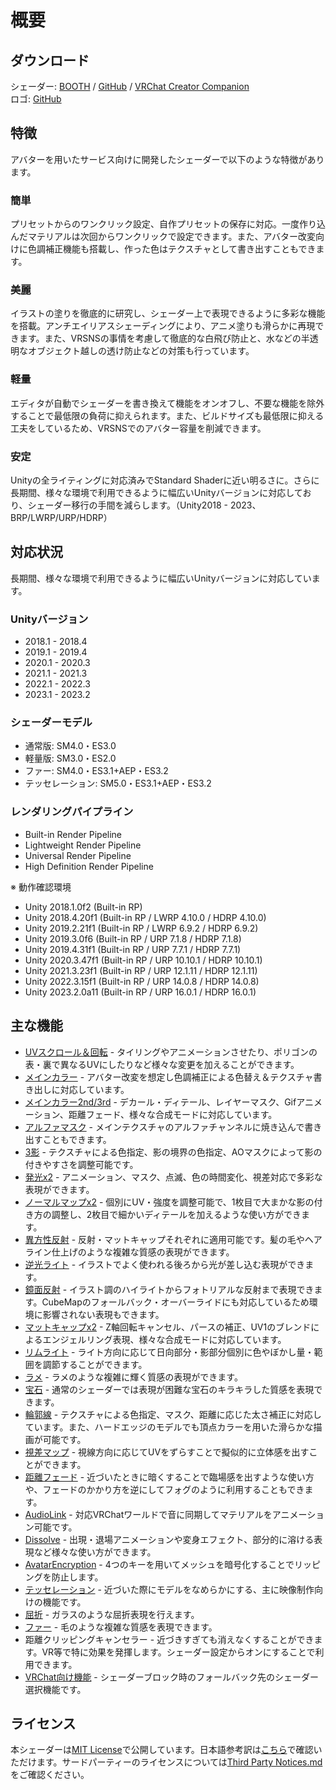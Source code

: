 # 概要

<div class="align-center">

## ダウンロード
シェーダー: [BOOTH](https://lilxyzw.booth.pm/items/3087170) / [GitHub](https://github.com/lilxyzw/lilToon/releases) / [VRChat Creator Companion](vcc://vpm/addRepo?url=https://lilxyzw.github.io/vpm-repos/vpm.json)  
ロゴ: [GitHub](https://github.com/lilxyzw/lilToon/tree/master/logo)

## 特徴
アバターを用いたサービス向けに開発したシェーダーで以下のような特徴があります。

</div>

<div class="flexwrapcontainer">
<div class="flex2">
<h3>簡単</h3>
<p>プリセットからのワンクリック設定、自作プリセットの保存に対応。一度作り込んだマテリアルは次回からワンクリックで設定できます。また、アバター改変向けに色調補正機能も搭載し、作った色はテクスチャとして書き出すこともできます。</p>
</div>

<div class="flex2">
<h3>美麗</h3>
<p>イラストの塗りを徹底的に研究し、シェーダー上で表現できるように多彩な機能を搭載。アンチエイリアスシェーディングにより、アニメ塗りも滑らかに再現できます。また、VRSNSの事情を考慮して徹底的な白飛び防止と、水などの半透明なオブジェクト越しの透け防止などの対策も行っています。</p>
</div>

<div class="flex2">
<h3>軽量</h3>
<p>エディタが自動でシェーダーを書き換えて機能をオンオフし、不要な機能を除外することで最低限の負荷に抑えられます。また、ビルドサイズも最低限に抑える工夫をしているため、VRSNSでのアバター容量を削減できます。</p>
</div>

<div class="flex2">
<h3>安定</h3>
<p>Unityの全ライティングに対応済みでStandard Shaderに近い明るさに。さらに長期間、様々な環境で利用できるように幅広いUnityバージョンに対応しており、シェーダー移行の手間を減らします。（Unity2018 - 2023、BRP/LWRP/URP/HDRP）</p>
</div>
</div>

<div class="bg-black">
<div class="align-center">

## 対応状況
長期間、様々な環境で利用できるように幅広いUnityバージョンに対応しています。

</div>

<div class="flexcontainer">
    <div class="flex3">
        <h3>Unityバージョン</h3>
        <ul>
            <li>2018.1 - 2018.4</li>
            <li>2019.1 - 2019.4</li>
            <li>2020.1 - 2020.3</li>
            <li>2021.1 - 2021.3</li>
            <li>2022.1 - 2022.3</li>
            <li>2023.1 - 2023.2</li>
        </ul>
    </div>
    <div class="flex3">
        <h3>シェーダーモデル</h3>
        <ul>
            <li>通常版: SM4.0・ES3.0</li>
            <li>軽量版: SM3.0・ES2.0</li>
            <li>ファー: SM4.0・ES3.1+AEP・ES3.2</li>
            <li>テッセレーション: SM5.0・ES3.1+AEP・ES3.2</li>
        </ul>
    </div>
    <div class="flex3">
        <h3>レンダリングパイプライン</h3>
        <ul>
            <li>Built-in Render Pipeline</li>
            <li>Lightweight Render Pipeline</li>
            <li>Universal Render Pipeline</li>
            <li>High Definition Render Pipeline</li>
        </ul>
    </div>
</div>

<div class="small-container">

※ 動作確認環境
- Unity 2018.1.0f2 (Built-in RP)
- Unity 2018.4.20f1 (Built-in RP / LWRP 4.10.0 / HDRP 4.10.0)
- Unity 2019.2.21f1 (Built-in RP / LWRP 6.9.2 / HDRP 6.9.2)
- Unity 2019.3.0f6 (Built-in RP / URP 7.1.8 / HDRP 7.1.8)
- Unity 2019.4.31f1 (Built-in RP / URP 7.7.1 / HDRP 7.7.1)
- Unity 2020.3.47f1 (Built-in RP / URP 10.10.1 / HDRP 10.10.1)
- Unity 2021.3.23f1 (Built-in RP / URP 12.1.11 / HDRP 12.1.11)
- Unity 2022.3.15f1 (Built-in RP / URP 14.0.8 / HDRP 14.0.8)
- Unity 2023.2.0a11 (Built-in RP / URP 16.0.1 / HDRP 16.0.1)

</div>
</div>

## 主な機能
- [UVスクロール＆回転](/ja-jp/base/uv.md) - タイリングやアニメーションさせたり、ポリゴンの表・裏で異なるUVにしたりなど様々な変更を加えることができます。
- [メインカラー](/ja-jp/color/maincolor.md) - アバター改変を想定し色調補正による色替え＆テクスチャ書き出しに対応しています。
- [メインカラー2nd/3rd](/ja-jp/color/maincolor_layer.md) - デカール・ディテール、レイヤーマスク、Gifアニメーション、距離フェード、様々な合成モードに対応しています。
- [アルファマスク](/ja-jp/color/alphamask.md) - メインテクスチャのアルファチャンネルに焼き込んで書き出すこともできます。
- [3影](/ja-jp/color/shadow.md) - テクスチャによる色指定、影の境界の色指定、AOマスクによって影の付きやすさを調整可能です。
- [発光x2](/ja-jp/color/emission.md) - アニメーション、マスク、点滅、色の時間変化、視差対応で多彩な表現ができます。
- [ノーマルマップx2](/ja-jp/reflections/normal.md) - 個別にUV・強度を調整可能で、1枚目で大まかな影の付き方の調整し、2枚目で細かいディテールを加えるような使い方ができます。
- [異方性反射](/ja-jp/reflections/anisotropy.md) - 反射・マットキャップそれぞれに適用可能です。髪の毛やヘアライン仕上げのような複雑な質感の表現ができます。
- [逆光ライト](/ja-jp/reflections/backlight.md) - イラストでよく使われる後ろから光が差し込む表現ができます。
- [鏡面反射](/ja-jp/reflections/reflection.md) - イラスト調のハイライトからフォトリアルな反射まで表現できます。CubeMapのフォールバック・オーバーライドにも対応しているため環境に影響されない表現もできます。
- [マットキャップx2](/ja-jp/reflections/matcap.md) - Z軸回転キャンセル、パースの補正、UV1のブレンドによるエンジェルリング表現、様々な合成モードに対応しています。
- [リムライト](/ja-jp/reflections/rimlight.md) - ライト方向に応じて日向部分・影部分個別に色やぼかし量・範囲を調節することができます。
- [ラメ](/ja-jp/reflections/glitter.md) - ラメのような複雑に輝く質感の表現ができます。
- [宝石](/ja-jp/reflections/gem.md) - 通常のシェーダーでは表現が困難な宝石のキラキラした質感を表現できます。
- [輪郭線](/ja-jp/advanced/outline.md) - テクスチャによる色指定、マスク、距離に応じた太さ補正に対応しています。また、ハードエッジのモデルでも頂点カラーを用いた滑らかな描画が可能です。
- [視差マップ](/ja-jp/advanced/parallax.md) - 視線方向に応じてUVをずらすことで擬似的に立体感を出すことができます。
- [距離フェード](/ja-jp/advanced/distancefade.md) - 近づいたときに暗くすることで臨場感を出すような使い方や、フェードのかかり方を逆にしてフォグのように利用することもできます。
- [AudioLink](/ja-jp/advanced/audiolink.md) - 対応VRChatワールドで音に同期してマテリアルをアニメーション可能です。
- [Dissolve](/ja-jp/advanced?id=dissolve.md) - 出現・退場アニメーションや変身エフェクト、部分的に溶ける表現など様々な使い方ができます。
- [AvatarEncryption](/ja-jp/advanced/encryption.md) - 4つのキーを用いてメッシュを暗号化することでリッピングを防止します。
- [テッセレーション](/ja-jp/advanced/tessellation.md) - 近づいた際にモデルをなめらかにする、主に映像制作向けの機能です。
- [屈折](/ja-jp/advanced/refraction.md) - ガラスのような屈折表現を行えます。
- [ファー](/ja-jp/advanced/fur.md) - 毛のような複雑な質感を表現できます。
- 距離クリッピングキャンセラー - 近づきすぎても消えなくすることができます。VR等で特に効果を発揮します。シェーダー設定からオンにすることで利用できます。
- [VRChat向け機能](/ja-jp/base/vrchat.md) - シェーダーブロック時のフォールバック先のシェーダー選択機能です。

## ライセンス
本シェーダーは[MIT License](https://github.com/lilxyzw/lilToon/blob/master/Assets/lilToon/LICENSE)で公開しています。日本語参考訳は[こちら](https://licenses.opensource.jp/MIT/MIT.html)で確認いただけます。サードパーティーのライセンスについては[Third Party Notices.md](https://github.com/lilxyzw/lilToon/blob/master/Assets/lilToon/Third%20Party%20Notices.md)をご確認ください。
